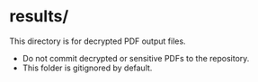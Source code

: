 # results/

This directory is for decrypted PDF output files.

- Do not commit decrypted or sensitive PDFs to the repository.
- This folder is gitignored by default.
